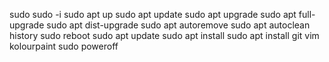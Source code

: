   sudo
  sudo -i
  sudo apt up
  sudo apt update
  sudo apt upgrade
  sudo apt full-upgrade 
  sudo apt dist-upgrade 
  sudo apt autoremove 
  sudo apt autoclean 
  history 
  sudo reboot
  sudo apt update 
  sudo apt install 
  sudo apt install git vim kolourpaint 
  sudo poweroff
